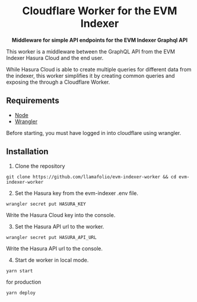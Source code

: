 <h1 align="center">
<strong>Cloudflare Worker for the EVM Indexer</strong>
</h1>
<p align="center">
<strong>Middleware for simple API endpoints for the EVM Indexer Graphql API</strong>
</p>

This worker is a middleware between the GraphQL API from the EVM Indexer Hasura Cloud and the end user.

While Hasura Cloud is able to create multiple queries for different data from the indexer, this worker simplifies it by creating common queries and exposing the through a Cloudflare Worker.



## Requirements

- [Node](https://nodejs.org/en/)
- [Wrangler](https://github.com/cloudflare/wrangler2)

Before starting, you must have logged in into cloudflare using wrangler.

## Installation

1. Clone the repository

```
git clone https://github.com/llamafolio/evm-indexer-worker && cd evm-indexer-worker
```

2. Set the Hasura key from the evm-indexer .env file.

```
wrangler secret put HASURA_KEY
```

Write the Hasura Cloud key into the console.

3. Set the Hasura API url to the worker.

```
wrangler secret put HASURA_API_URL
```

Write the Hasura API url to the console.

4. Start de worker in local mode.

```
yarn start
```

for production

```
yarn deploy
```

